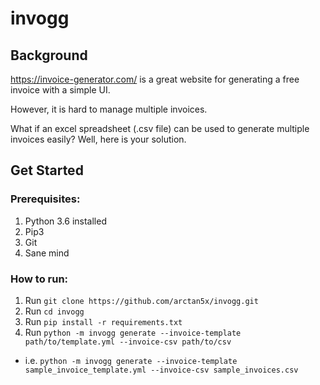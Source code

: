 # invogg

## Background
https://invoice-generator.com/ is a great website for generating a free invoice with a simple UI. 

However, it is hard to manage multiple invoices. 

What if an excel spreadsheet (.csv file) can be used to generate multiple invoices easily? Well, here is your solution.

## Get Started

### Prerequisites:
1. Python 3.6 installed
2. Pip3
3. Git
4. Sane mind

### How to run:
1. Run ```git clone https://github.com/arctan5x/invogg.git```
2. Run ```cd invogg```
3. Run ```pip install -r requirements.txt```
4. Run ```python -m invogg generate --invoice-template path/to/template.yml --invoice-csv path/to/csv```
* i.e. ```python -m invogg generate --invoice-template sample_invoice_template.yml --invoice-csv sample_invoices.csv```
